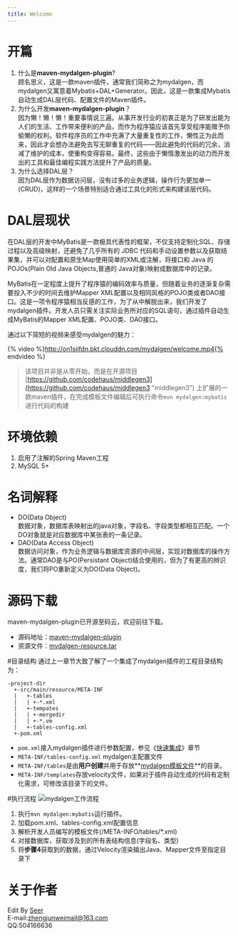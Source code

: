 ```yaml
---
title: Welcome
---
```


# 开篇
1. 什么是**maven-mydalgen-plugin**?	
顾名思义，这是一款maven插件，通常我们简称之为mydalgen，而mydalgen又寓意着Mybatis+DAL+Generator。因此，这是一款集成Mybatis自动生成DAL层代码、配置文件的Maven插件。
2. 为什么开发**maven-mydalgen-plugin**？	
因为懒！懒！懒！重要事情说三遍。从事开发行业的初衷正是为了研发出能为人们的生活、工作带来便利的产品，而作为程序猿应该首先享受程序能赠予你偷懒的权利。软件程序员的工作中充满了大量重复性的工作，懒性正为此而来，因此才会想办法避免去写无聊重复的代码——因此避免的代码的冗余，消减了维护的成本，使重构变得容易。最终，这些由于懒惰激发出的动力而开发出的工具和最佳编程实践方法提升了产品的质量。
3. 为什么选择DAL层？	
因为DAL层作为数据访问层，没有过多的业务逻辑，操作行为更加单一(CRUD)，这样的一个场景特别适合通过工具化的形式来构建该层代码。


# DAL层现状
在DAL层的开发中MyBatis是一款极具代表性的框架，不仅支持定制化SQL、存储过程以及高级映射，还避免了几乎所有的 JDBC 代码和手动设置参数以及获取结果集，并可以对配置和原生Map使用简单的XML或注解，将接口和 Java 的 POJOs(Plain Old Java Objects,普通的 Java对象)映射成数据库中的记录。

MyBatis在一定程度上提升了程序猿的编码效率与质量，但随着业务的逐渐复杂需要投入不少的时间去维护Mapper XML配置以及相同风格的POJO类或者DAO接口。这是一项令程序猿相当反感的工作，为了从中解脱出来，我们开发了mydalgen插件。开发人员只需关注实际业务所对应的SQL语句，通过插件自动生成MyBatis的Mapper XML配置、POJO类、DAO接口。

通过以下简短的视频来感受mydalgen的魅力：

{% video %}http://on1sjifdn.bkt.clouddn.com/mydalgen/welcome.mp4{% endvideo %}

> 该项目并非是从零开始，而是在开源项目[https://github.com/codehaus/middlegen3](https://github.com/codehaus/middlegen3 "middlegen3") 上扩展的一款maven插件，在完成模板文件编辑后可执行命令`mvn mydalgen:mybatis `进行代码的构建

# 环境依赖
1. 启用了注解的Spring Maven工程
2. MySQL 5+

# 名词解释
- DO(Data Object)	
数据对象，数据库表映射出的java对象，字段名、字段类型都相互匹配。一个DO对象就是对应数据库中某张表的一条记录。
- DAO(Data Access Object)	
数据访问对象，作为业务逻辑与数据库资源的中间层，实现对数据库的操作方法。通常DAO是与PO(Persistant Object)结合使用的，但为了有更高的辨识度，我们将PO重新定义为DO(Data Object)。

# 源码下载
maven-mydalgen-plugin已开源至码云，欢迎前往下载。

- 源码地址：[maven-mydalgen-plugin](http://git.oschina.net/smartboot/maven-mydalgen-plugin)
- 资源文件：[mydalgen-resource.tar](http://git.oschina.net/smartboot/maven-mydalgen-plugin/attach_files)


#目录结构
通过上一章节大致了解了一个集成了mydalgen插件的工程目录结构为：

    -project-dir  
      +-src/main/resource/META-INF  
      |   +-tables  
	  |   | +-*.xml  
	  |   +-tempates  
	  |   | +-mergedir  
	  |   | +-*.vm
	  |   +-tables-config.xml
      +-pom.xml 

- `pom.xml`接入mydalgen插件进行参数配置，参见《[快速集成](/getting-started-on/getting-started-on.md)》章节  
- `META-INF/tables-config.xml` mydalgen主配置文件    
- `META-INF/tables`是由**用户创建**并用于存放**[mydalgen模板文件](configreference/mydalgen-template.md)**的目录。
- `META-INF/templates`存放velocity文件，如果对于插件自动生成的代码有定制化需求，可修改该目录下的文件。

#执行流程
![mydalgen工作流程](/assets/images/mydalgen.png)
1. 执行`mvn mydalgen:mybatis`运行插件。
2. 加载pom.xml、tables-config.xml配置信息
3. 解析开发人员编写的模板文件(/META-INFO/tables/*.xml)
4. 对接数据库，获取涉及到的所有表结构信息(字段名、类型)
5. 将**步骤4**获取到的数据，通过Velocity渲染输出Java、Mapper文件至指定目录下

# 关于作者
Edit By [Seer](http://git.oschina.net/smartboot)  
E-mail:[zhengjunweimail@163.com](mailto:zhengjunweimail@163.com)  
QQ:504166636